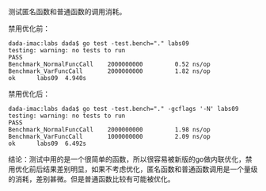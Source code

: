 测试匿名函数和普通函数的调用消耗。

禁用优化前：

    dada-imac:labs dada$ go test -test.bench="." labs09
    testing: warning: no tests to run
    PASS
    Benchmark_NormalFuncCall    2000000000         0.52 ns/op
    Benchmark_VarFuncCall       2000000000         1.82 ns/op
    ok  	labs09	4.940s

禁用优化后：

    dada-imac:labs dada$ go test -test.bench="." -gcflags '-N' labs09
    testing: warning: no tests to run
    PASS
    Benchmark_NormalFuncCall    2000000000         1.98 ns/op
    Benchmark_VarFuncCall       1000000000         2.09 ns/op
    ok  	labs09	6.492s

结论：测试中用的是一个很简单的函数，所以很容易被新版的go做内联优化，禁用优化前后结果差别明显，如果不考虑优化，匿名函数和普通函数调用是一个量级的消耗，差别甚微。但是普通函数比较有可能被优化。